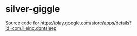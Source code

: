 # silver-giggle
Source code for https://play.google.com/store/apps/details?id=com.ilieinc.dontsleep
